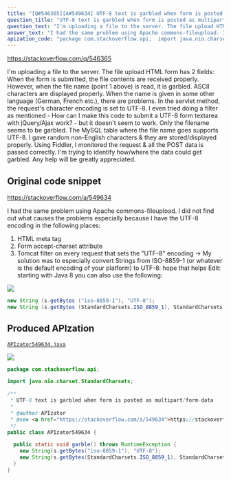 ```yaml
---
title: "[Q#546365][A#549634] UTF-8 text is garbled when form is posted as multipart/form-data"
question_title: "UTF-8 text is garbled when form is posted as multipart/form-data"
question_text: "I'm uploading a file to the server. The file upload HTML form has 2 fields: When the form is submitted, the file contents are received properly. However, when the file name (point 1 above) is read, it is garbled. ASCII characters are displayed properly. When the name is given in some other language (German, French etc.), there are problems. In the servlet method, the request's character encoding is set to UTF-8. I even tried doing a filter as mentioned - How can I make this code to submit a UTF-8 form textarea with jQuery/Ajax work? - but it doesn't seem to work. Only the filename seems to be garbled. The MySQL table where the file name goes supports UTF-8. I gave random non-English characters & they are stored/displayed properly. Using Fiddler, I monitored the request & all the POST data is passed correctly. I'm trying to identify how/where the data could get garbled. Any help will be greatly appreciated."
answer_text: "I had the same problem using Apache commons-fileupload. I did not find out what causes the problems especially because I have the UTF-8 encoding in the following places: 1. HTML meta tag 2. Form accept-charset attribute 3. Tomcat filter on every request that sets the \"UTF-8\" encoding -> My solution was to especially convert Strings from ISO-8859-1 (or whatever is the default encoding of your platform) to UTF-8: hope that helps Edit: starting with Java 8 you can also use the following:"
apization_code: "package com.stackoverflow.api;  import java.nio.charset.StandardCharsets;  /**  * UTF-8 text is garbled when form is posted as multipart/form-data  *  * @author APIzator  * @see <a href=\"https://stackoverflow.com/a/549634\">https://stackoverflow.com/a/549634</a>  */ public class APIzator549634 {    public static void garble() throws RuntimeException {     new String(s.getBytes(\"iso-8859-1\"), \"UTF-8\");     new String(s.getBytes(StandardCharsets.ISO_8859_1), StandardCharsets.UTF_8);   } }"
---
```


https://stackoverflow.com/q/546365

I&#x27;m uploading a file to the server. The file upload HTML form has 2 fields:
When the form is submitted, the file contents are received properly. However, when the file name (point 1 above) is read, it is garbled. ASCII characters are displayed properly. When the name is given in some other language (German, French etc.), there are problems.
In the servlet method, the request&#x27;s character encoding is set to UTF-8. I even tried doing a filter as mentioned - How can I make this code to submit a UTF-8 form textarea with jQuery/Ajax work? - but it doesn&#x27;t seem to work. Only the filename seems to be garbled.
The MySQL table where the file name goes supports UTF-8. I gave random non-English characters &amp; they are stored/displayed properly.
Using Fiddler, I monitored the request &amp; all the POST data is passed correctly. I&#x27;m trying to identify how/where the data could get garbled. Any help will be greatly appreciated.



## Original code snippet

https://stackoverflow.com/a/549634

I had the same problem using Apache commons-fileupload.
I did not find out what causes the problems especially because I have the UTF-8 encoding in the following places:
1. HTML meta tag
2. Form accept-charset attribute
3. Tomcat filter on every request that sets the &quot;UTF-8&quot; encoding
-&gt; My solution was to especially convert Strings from ISO-8859-1 (or whatever is the default encoding of your platform) to UTF-8:
hope that helps
Edit: starting with Java 8 you can also use the following:

<div class="code-logo"><img src="/stackoverflow.png" /></div>

```java
new String (s.getBytes ("iso-8859-1"), "UTF-8");
new String (s.getBytes (StandardCharsets.ISO_8859_1), StandardCharsets.UTF_8);
```

## Produced APIzation

[`APIzator549634.java`](https://github.com/pasqualesalza/apization-temp-data/raw/master/search/APIzator549634.java)

<div class="code-logo"><img src="/apizator.png" /></div>

```java
package com.stackoverflow.api;

import java.nio.charset.StandardCharsets;

/**
 * UTF-8 text is garbled when form is posted as multipart/form-data
 *
 * @author APIzator
 * @see <a href="https://stackoverflow.com/a/549634">https://stackoverflow.com/a/549634</a>
 */
public class APIzator549634 {

  public static void garble() throws RuntimeException {
    new String(s.getBytes("iso-8859-1"), "UTF-8");
    new String(s.getBytes(StandardCharsets.ISO_8859_1), StandardCharsets.UTF_8);
  }
}

```